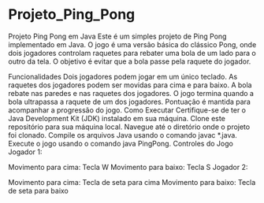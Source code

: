 # Projeto_Ping_Pong
Projeto Ping Pong em Java
Este é um simples projeto de Ping Pong implementado em Java. O jogo é uma versão básica do clássico Pong, onde dois jogadores controlam raquetes para rebater uma bola de um lado para o outro da tela. O objetivo é evitar que a bola passe pela raquete do jogador.

Funcionalidades
Dois jogadores podem jogar em um único teclado.
As raquetes dos jogadores podem ser movidas para cima e para baixo.
A bola rebate nas paredes e nas raquetes dos jogadores.
O jogo termina quando a bola ultrapassa a raquete de um dos jogadores.
Pontuação é mantida para acompanhar a progressão do jogo.
Como Executar
Certifique-se de ter o Java Development Kit (JDK) instalado em sua máquina.
Clone este repositório para sua máquina local.
Navegue até o diretório onde o projeto foi clonado.
Compile os arquivos Java usando o comando javac *.java.
Execute o jogo usando o comando java PingPong.
Controles do Jogo
Jogador 1:

Movimento para cima: Tecla W
Movimento para baixo: Tecla S
Jogador 2:

Movimento para cima: Tecla de seta para cima
Movimento para baixo: Tecla de seta para baixo
